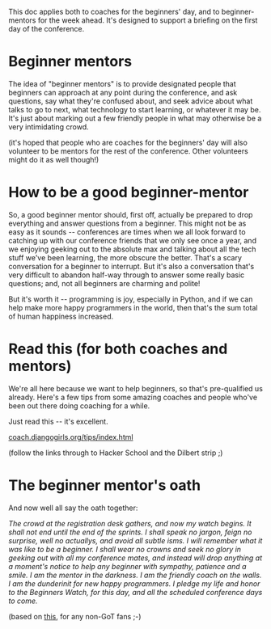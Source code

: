 This doc applies both to coaches for the beginners' day, and to
beginner-mentors for the week ahead.  It's designed to support a briefing on
the first day of the conference.


# Beginner mentors

The idea of "beginner mentors" is to provide designated people that beginners
can approach at any point during the conference, and ask questions, say what
they're confused about, and seek advice about what talks to go to next, what
technology to start learning, or whatever it may be.  It's just about marking
out a few friendly people in what may otherwise be a very intimidating crowd.

(it's hoped that people who are coaches for the beginners' day will also
volunteer to be mentors for the rest of the conference.  Other volunteers
might do it as well though!)

# How to be a good beginner-mentor

So, a good beginner mentor should, first off, actually be prepared to drop
everything and answer questions from a beginner.  This might not be as easy
as it sounds -- conferences are times when we all look forward to catching
up with our conference friends that we only see once a year, and we enjoying
geeking out to the absolute max and talking about all the tech stuff we've
been learning, the more obscure the better.  That's a scary conversation for a
beginner to interrupt.  But it's also a conversation that's very difficult
to abandon half-way through to answer some really basic questions;  and, not
all beginners are charming and polite!

But it's worth it -- programming is joy, especially in Python, and if we
can help make more happy programmers in the world, then that's the sum total
of human happiness increased.


# Read this (for both coaches and mentors)

We're all here because we want to help beginners, so that's pre-qualified us
already.  Here's a few tips from some amazing coaches and people who've been
out there doing coaching for a while.

Just read this -- it's excellent.

[coach.djangogirls.org/tips/index.html](http://coach.djangogirls.org/tips/index.html)

(follow the links through to Hacker School and the Dilbert strip ;)


# The beginner mentor's oath

And now well all say the oath together:


*The crowd at the registration desk gathers, and now my watch begins. It shall not end until the end of the sprints. I shall speak no jargon, feign no surprise, well no actuallys, and avoid all subtle isms.  I will remember what it was like to be a beginner. I shall wear no crowns and seek no glory in geeking out with all my conference mates, and instead will drop anything at a moment's notice to help any beginner with sympathy, patience and a smile. I am the mentor in the darkness. I am the friendly coach on the walls. I am the dunderinit for new happy programmers. I pledge my life and honor to the Beginners Watch, for this day, and all the scheduled conference days to come.*

(based on [this](http://gameofthrones.wikia.com/wiki/Night%27s_Watch), for any
non-GoT fans ;-)
